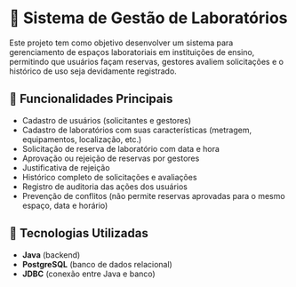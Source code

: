 # 🧪 Sistema de Gestão de Laboratórios

Este projeto tem como objetivo desenvolver um sistema para gerenciamento de espaços laboratoriais em instituições de ensino, permitindo que usuários façam reservas, gestores avaliem solicitações e o histórico de uso seja devidamente registrado.

## 📌 Funcionalidades Principais

- Cadastro de usuários (solicitantes e gestores)
- Cadastro de laboratórios com suas características (metragem, equipamentos, localização, etc.)
- Solicitação de reserva de laboratório com data e hora
- Aprovação ou rejeição de reservas por gestores
- Justificativa de rejeição
- Histórico completo de solicitações e avaliações
- Registro de auditoria das ações dos usuários
- Prevenção de conflitos (não permite reservas aprovadas para o mesmo espaço, data e horário)

## 💾 Tecnologias Utilizadas

- **Java** (backend)
- **PostgreSQL** (banco de dados relacional)
- **JDBC** (conexão entre Java e banco)
